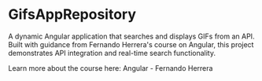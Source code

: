 # GifsAppRepository
A dynamic Angular application that searches and displays GIFs from an API. Built with guidance from Fernando Herrera's course on Angular, this project demonstrates API integration and real-time search functionality.

Learn more about the course here: Angular - Fernando Herrera
